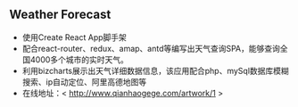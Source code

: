 ## Weather Forecast

-  使用Create React App脚手架
-  配合react-router、redux、amap、antd等编写出天气查询SPA，能够查询全国4000多个城市的实时天气。
-  利用bizcharts展示出天气详细数据信息，该应用配合php、mySql数据库模糊搜索、ip自动定位、阿里高德地图等
-  在线地址：< http://www.qianhaogege.com/artwork/1 >
